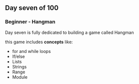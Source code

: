 ## Day seven of 100

### Beginner - Hangman 

Day seven is fully dedicated to building a game called Hangman

this game includes <b>concepts</b> like:
* for and while loops
* If/else
* Lists
* Strings
* Range
* Module